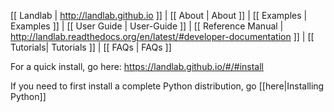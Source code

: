 [[ Landlab | http://landlab.github.io ]] |
[[ About | About ]] |
[[ Examples | Examples ]] |
[[ User Guide | User-Guide ]] |
[[ Reference Manual | http://landlab.readthedocs.org/en/latest/#developer-documentation ]] |
[[ Tutorials| Tutorials ]] |
[[ FAQs | FAQs ]]

For a quick install, go here: <https://landlab.github.io/#/#install>

If you need to first install a complete Python distribution, go [[here|Installing Python]]

<!--To install Landlab with Anaconda, go [[here|Installing Landlab with Anaconda]]-->